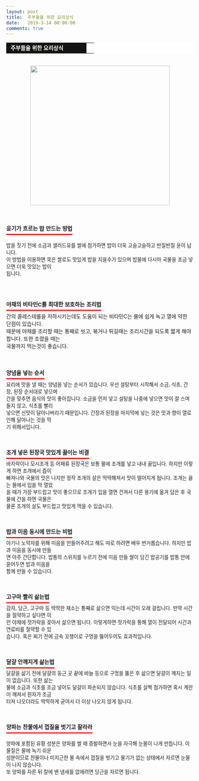 ```yaml
---
layout: post
title:  주부들을 위한 요리상식
date:   2019-3-14 00:00:00
comments: true
---
```




<div><table width="99%" bgcolor="#ffffff" cellspacing="1" cellpadding="2"><tbody><tr><td width="200" bgcolor="#141313" style-="border-bottom:#141313 1px solid; border-left:#141313 1px solid; border-top:#141313 1px solid; &#13;&#10;border-right:#141313 1px solid"><span style="color: rgb(0, 0, 0); font-family: 맑은 고딕, dotum, verdana; font-size: 11pt;"><strong><span syle="font-size:11pt"><font color="#fffff0">&nbsp;주부들을 위한 요리상식</font></span></strong></span></td><td style="border-width: 0px 0px 1px; border-style: solid; border-color: rgb(255, 255, 255) rgb(255, 255, 255) rgb(20, 19, 19);"><span style="font-size: 11pt;"><font color="#000000">&nbsp;</font></span></td></tr></tbody></table><br><div class="imageblock center" style="text-align: center; clear: both;"><span data-url="https://t1.daumcdn.net/cfile/tistory/2056F51B4C5E89D701?download" data-lightbox="lightbox"><img width="375" height="506" style="height: auto; cursor: pointer; max-width: 100%;" alt="" src="https://t1.daumcdn.net/cfile/tistory/2056F51B4C5E89D701" filename="요리사.jpg" filemime="image/jpeg"></span></div><br><br><br><h3 style="font: bold 11pt/normal 맑은 고딕, Dotum, Sans-serif; margin: 0px; padding: 0px 0px 5px; border-bottom-color: rgb(255, 0, 0); border-bottom-width: 3px; border-bottom-style: solid; float: left; font-size-adjust: none; font-stretch: normal;">윤기가 흐르는 밥 만드는 방법</h3></div><p><br><span style="font-size: 10pt;">﻿</span><br><span style="font-size: 10pt;">밥을 짓기 전에 소금과 샐러드유를 쌀에 첨가하면 밥이 더욱 고슬고슬하고 반질반질 윤이 납니다.</span><br><span style="font-size: 10pt;">이 방법을 이용하면 묵은 쌀로도 맛있게 밥을 지을수가 있으며 밥물에 다시마 국물을 조금 넣으면 </span><span style="font-size: 10pt;">더욱 맛있는 밥이 <br> 됩니다.<br><br><br><br><h3 style="font: bold 11pt/normal 맑은 고딕, Dotum, Sans-serif; margin: 0px; padding: 0px 0px 5px; border-bottom-color: rgb(255, 0, 0); border-bottom-width: 3px; border-bottom-style: solid; float: left; font-size-adjust: none; font-stretch: normal;">야채의 비타민C를 최대한 보호하는 조리법</h3><br><span style="font-size: 10pt;">﻿<br></span>간의 콜레스테롤을 저하시키는데도 도움이 되는 비타민C는 물에 쉽게 녹고 열에 약한 단점이 있습니다.<br>때문에 야채를 조리할 때는 통째로 씻고, 볶거나 튀길때는 조리시간을 되도록 짧게 해야 합니다. 또한 조렸을 때는 <br> 국물까지 먹는것이 좋습니다.<br><br><br><br><h3 style="font: bold 11pt/normal 맑은 고딕, Dotum, Sans-serif; margin: 0px; padding: 0px 0px 5px; border-bottom-color: rgb(255, 0, 0); border-bottom-width: 3px; border-bottom-style: solid; float: left; font-size-adjust: none; font-stretch: normal;">양념을 넣는 순서</h3><br><span style="font-size: 10pt;">﻿<br>요리에 맛을 낼 때는 양념을 넣는 순서가 있습니다. 우선 설탕부터 시작해서 소금, 식초, 간장, 된장 순서대로 넣으며 <br> 간을 맞추면 음식의 맛이 좋아집니다. 소금을 먼저 넣고 설탕을 나중에 넣으면 맛이 잘 스며들지 않고, 식초를 빨리 <br> 넣으면 신맛이 달아나버리기 때문입니다. 간장과 된장을 마지막에 넣는 것은 맛과 향이 열로 인해 달아나는 것을 막<br> 기 위해서입니다.<br><br><br><br><h3 style="font: bold 11pt/normal 맑은 고딕, Dotum, Sans-serif; margin: 0px; padding: 0px 0px 5px; border-bottom-color: rgb(255, 0, 0); border-bottom-width: 3px; border-bottom-style: solid; float: left; font-size-adjust: none; font-stretch: normal;">조개 넣은 된장국 맛있게 끓이는 비결</h3><br><span style="font-size: 10pt;">﻿<br>바지락이나 모시조개 등 어패류 된장국은 보통 물에 조개를 넣고 내내 끓입니다. 하지만 이렇게 하면 조개에서 즙이 <br> 빠져나와 국물의 맛은 나지만 정작 조개의 살은 딱딱해져서 맛이 떨어지게 됩니다. 조개는 끓는 물에서 입을 막 열었<br> 을 때가 가장 부드럽고 맛이 좋으므로 조개가 입을 열면 건져서 다른 용기에 옮겨 담은 후 국물에 간을 하면 국물은 <br> 물론 조개의 살도 부드럽고 맛있게 먹을 수 있습니다.<br><br><br><br><h3 style="font: bold 11pt/normal 맑은 고딕, Dotum, Sans-serif; margin: 0px; padding: 0px 0px 5px; border-bottom-color: rgb(255, 0, 0); border-bottom-width: 3px; border-bottom-style: solid; float: left; font-size-adjust: none; font-stretch: normal;">밥과 미음 동시에 만드는 비법</h3><br><span style="font-size: 10pt;">﻿<br>아기나 노약자를 위해 미음을 만들어주려고 해도 따로 하려면 배우 번거롭습니다. 하지만 밥과 미음을 동시에 만들<br> 면 아주 간단합니다. 밥통의 스위치를 누르기 전에 미음 만들 쌀이 담긴&nbsp;밥공기를 밥통 안에 묻어두면 밥과 미음을 <br> 함께 만들 수 있습니다. <br><br><br><br><h3 style="font: bold 11pt/normal 맑은 고딕, Dotum, Sans-serif; margin: 0px; padding: 0px 0px 5px; border-bottom-color: rgb(255, 0, 0); border-bottom-width: 3px; border-bottom-style: solid; float: left; font-size-adjust: none; font-stretch: normal;">고구마 빨리 삶는법</h3><br><span style="font-size: 10pt;">﻿<br>감자, 당근, 고구마 등 딱딱한 채소는 통째로 삶으면 익는데 시간이 오래 걸립니다. 만약 시간을 절약하고 싶다면 이<br> 런 야채에 젓가락을 꽂아서 삶으면 됩니다. 이렇게하면 젓가락을 통해 열이 전달되어 시간과 연료비를 절약할 수 있<br> 습니다. 혹은 찌기 전에 금속 꼬챙이로 구멍을 뚫어두어도 효과적입니다.<br><br><br><br><h3 style="font: bold 11pt/normal 맑은 고딕, Dotum, Sans-serif; margin: 0px; padding: 0px 0px 5px; border-bottom-color: rgb(255, 0, 0); border-bottom-width: 3px; border-bottom-style: solid; float: left; font-size-adjust: none; font-stretch: normal;">달걀 안깨지게 삶는법</h3><br><span style="font-size: 10pt;">﻿<br>달걀을 삶기 전에 달걀의 둥근 곳 끝에 바늘 등으로 구멍을 뚫은 후 삶으면 달걀이 깨지는 일이 없습니다. 또한 삶는 <br> 물에 소금과 식초를 조금 넣어도 달걀이 파손되지 않습니다. 식초를 살짝 첨가하면 혹시 계란이 깨져서 흰자가 조금 <br> 터져 나오더라도 딱딱하게 굳어서 더 이상 나오지 않게 됩니다.<br><br><br><br><h3 style="font: bold 11pt/normal 맑은 고딕, Dotum, Sans-serif; margin: 0px; padding: 0px 0px 5px; border-bottom-color: rgb(255, 0, 0); border-bottom-width: 3px; border-bottom-style: solid; float: left; font-size-adjust: none; font-stretch: normal;">양파는 찬물에서 껍질을 벗기고 잘라라</h3><p><br><span style="font-size: 10pt;">﻿<br>양파에 포함된 유황 성분은 양파를 썰 때 증발하면서 눈을 자극해 눈물이 나게 만듭니다. 이 물질은 물에 녹기 쉬운 <br> 성분이므로 찬물이나 미지근한 물 속에서 껍질을 벗기고 물기가 없는 상태에서 자르면 눈물이 나지 않습니다. <br>또 양파를 자른 뒤 칼에 밴 냄새를 없애려면 당근을 자르면 됩니다.</span></p></span><p><br></p></span><p><br></p></span><p><br></p></span><p><br></p></span><p><br></p></span><p><br></p></p>